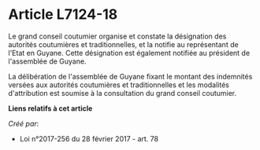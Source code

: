 # Article L7124-18

Le grand conseil coutumier organise et constate la désignation des autorités coutumières et traditionnelles, et la notifie au
représentant de l'Etat en Guyane. Cette désignation est également notifiée au président de l'assemblée de Guyane.

La délibération de l'assemblée de Guyane fixant le montant des indemnités versées aux autorités coutumières et
traditionnelles et les modalités d'attribution est soumise à la consultation du grand conseil coutumier.

**Liens relatifs à cet article**

_Créé par_:

  - Loi n°2017-256 du 28 février 2017 - art. 78
